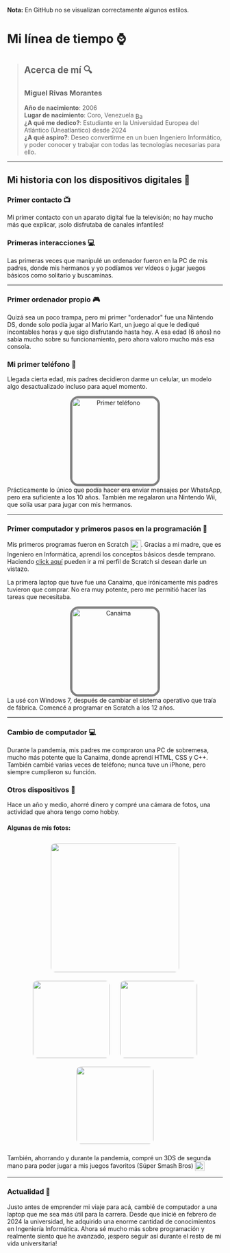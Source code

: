 **Nota:** En GitHub no se visualizan correctamente algunos estilos.
# Mi línea de tiempo ⌚

> ## Acerca de mí 🔍
> ### Miguel Rivas Morantes
> **Año de nacimiento**: 2006 <br>
> **Lugar de nacimiento**: Coro, Venezuela <img src="https://upload.wikimedia.org/wikipedia/commons/0/06/Flag_of_Venezuela.svg" alt="Bandera de Venezuela" width="20" height="15" style="vertical-align: middle;"> <br>
> **¿A qué me dedico?**: Estudiante en la Universidad Europea del Atlántico (Uneatlantico) desde 2024 <br>
> **¿A qué aspiro?**: Deseo convertirme en un buen Ingeniero Informático, y poder conocer y trabajar con todas las tecnologías necesarias para ello.

---

## Mi historia con los dispositivos digitales 📜

### Primer contacto 📺
Mi primer contacto con un aparato digital fue la televisión; no hay mucho más que explicar, ¡solo disfrutaba de canales infantiles!

### Primeras interacciones 💻
Las primeras veces que manipulé un ordenador fueron en la PC de mis padres, donde mis hermanos y yo podíamos ver vídeos o jugar juegos básicos como solitario y buscaminas.

---

### **Primer ordenador propio** 🎮
Quizá sea un poco trampa, pero mi primer "ordenador" fue una Nintendo DS, donde solo podía jugar al Mario Kart, un juego al que le dediqué incontables horas y que sigo disfrutando hasta hoy. A esa edad (6 años) no sabía mucho sobre su funcionamiento, pero ahora valoro mucho más esa consola.

### Mi primer teléfono 📱
Llegada cierta edad, mis padres decidieron darme un celular, un modelo algo desactualizado incluso para aquel momento.
<div style="text-align: center;">
    <img src="https://i.blogs.es/494d18/s3minixm/1366_2000.webp" alt="Primer teléfono" width="200" style="border: 5px solid grey; border-radius: 20px;">
</div>
Prácticamente lo único que podía hacer era enviar mensajes por WhatsApp, pero era suficiente a los 10 años. También me regalaron una Nintendo Wii, que solía usar para jugar con mis hermanos.

---

### Primer computador y primeros pasos en la programación 💾
Mis primeros programas fueron en Scratch <img src="https://cdn.worldvectorlogo.com/logos/scratch-cat.svg" alt="Logo de Scratch" width="25" style="vertical-align: middle;">. Gracias a mi madre, que es Ingeniero en Informática, aprendí los conceptos básicos desde temprano. Haciendo [click aquí](https://scratch.mit.edu/users/mienrimo/) pueden ir a mi perfil de Scratch si desean darle un vistazo.

La primera laptop que tuve fue una Canaima, que irónicamente mis padres tuvieron que comprar. No era muy potente, pero me permitió hacer las tareas que necesitaba.
<div style="text-align: center;">
    <img src="https://encrypted-tbn0.gstatic.com/images?q=tbn:ANd9GcQDKrolNeWgezv-i3XkuCCqZ7ABdYB9sXVE0A&s" alt="Canaima" width="200" style="border: 5px solid grey; border-radius: 20px;">
</div>
La usé con Windows 7, después de cambiar el sistema operativo que traía de fábrica. Comencé a programar en Scratch a los 12 años.

---

### Cambio de computador 💻
Durante la pandemia, mis padres me compraron una PC de sobremesa, mucho más potente que la Canaima, donde aprendí HTML, CSS y C++. También cambié varias veces de teléfono; nunca tuve un iPhone, pero siempre cumplieron su función.

### Otros dispositivos 📸
Hace un año y medio, ahorré dinero y compré una cámara de fotos, una actividad que ahora tengo como hobby.

#### Algunas de mis fotos:
<div style="text-align: center;">
    <img src="https://lh3.googleusercontent.com/pw/AP1GczNf1RB_9xP3fh_7YozdqGCynGa09RCXDtGU-yNPwWfp3FVAxxKpJBWj2Kps-9NF4WKZCXl_PaduUkZWWPDC18iQ7zyaVhdi2EObLWRgbsptW55oyVlP1_NtwdIk8LDXX7bCCrMHgwtH-_j-BKV1CoqnNA=w1366-h352-s-no-gm?authuser=0" width="300" style="border-radius: 10px; margin: 10px;" />
    <img src="https://lh3.googleusercontent.com/pw/AP1GczML1a2i2kZnrSiOE0d2elgEvM3_VLdGZCwP8k8WZAm9Kp1O4G5BNQV-3YaQoBB_MpbSgPg3oDtSTsNLBUKWJuzgv6rZrr5rtKKxSezz_1mFTsEBs71fpQ5EMrmPFG95o-JUkxg4ZmjPPmxz7RXaO2-R0Q=w809-h607-s-no-gm?authuser=0" width="180" style="border-radius: 10px; margin: 10px;" />
    <img src="https://lh3.googleusercontent.com/pw/AP1GczNBFNr0_dpuJ_6E6UhFnREaEkHRb1dbrA5SN4UKiOgPXA6b4QBD66QG_vhPwEOl085ARECZEK-AMb6YtD6vil2sP1egQokHUEeSBzS7upJa00maQ9AACwBm8NBe6owWv31I4GzW-jJ1gbP1GtnRQlIhqg=w809-h607-s-no-gm?authuser=0" width="180" style="border-radius: 10px; margin: 10px;" />
    <img src="https://lh3.googleusercontent.com/pw/AP1GczMBc_pH4vCaT1n9cBGUu_bPeMoFPpdXa7_LGbZ3Gm3cTdv-iQ-naNNvPWTcFmUt3cYY9REUWs0nloQGs1u8TGtkXJHKljuDXBfqNVDTH-RdY7ejJItiFQvkyqp_4Hr_V2a5-HHR1DaTOBYQNL-nMD5umw=w809-h607-s-no-gm?authuser=0" width="180" style="border-radius: 10px; margin: 10px;" />
</div>

También, ahorrando y durante la pandemia, compré un 3DS de segunda mano para poder jugar a mis juegos favoritos (Súper Smash Bros) <img src="https://upload.wikimedia.org/wikipedia/commons/thumb/4/49/Smash_Ball.png/1200px-Smash_Ball.png" alt="Logo de Smash Bros" width="22" style="vertical-align: middle;">

---

### Actualidad 🚀
Justo antes de emprender mi viaje para acá, cambié de computador a una laptop que me sea más útil para la carrera. Desde que inicié en febrero de 2024 la universidad, he adquirido una enorme cantidad de conocimientos en Ingeniería Informática. Ahora sé mucho más sobre programación y realmente siento que he avanzado, ¡espero seguir así durante el resto de mi vida universitaria!

